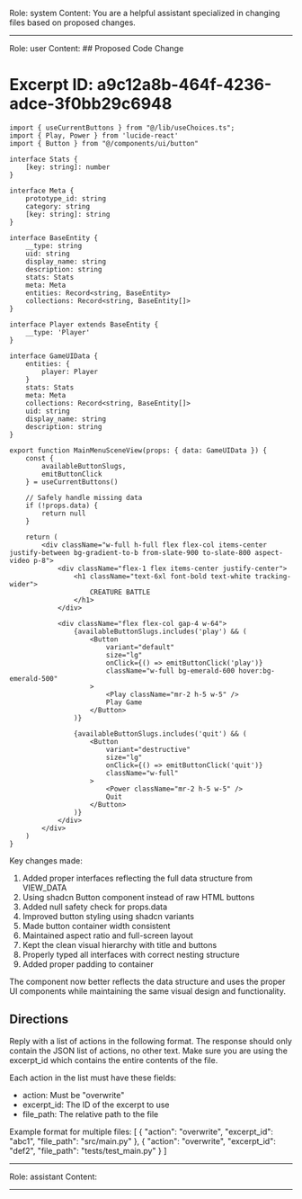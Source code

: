 Role: system
Content: You are a helpful assistant specialized in changing files based on proposed changes.
__________________
Role: user
Content: ## Proposed Code Change
# Excerpt ID: a9c12a8b-464f-4236-adce-3f0bb29c6948
```tsx main_game/templates/MainMenuScene.tsx
import { useCurrentButtons } from "@/lib/useChoices.ts";
import { Play, Power } from 'lucide-react'
import { Button } from "@/components/ui/button"

interface Stats {
    [key: string]: number
}

interface Meta {
    prototype_id: string
    category: string
    [key: string]: string
}

interface BaseEntity {
    __type: string
    uid: string
    display_name: string
    description: string
    stats: Stats
    meta: Meta
    entities: Record<string, BaseEntity>
    collections: Record<string, BaseEntity[]>
}

interface Player extends BaseEntity {
    __type: 'Player'
}

interface GameUIData {
    entities: {
        player: Player
    }
    stats: Stats
    meta: Meta
    collections: Record<string, BaseEntity[]>
    uid: string
    display_name: string
    description: string
}

export function MainMenuSceneView(props: { data: GameUIData }) {
    const {
        availableButtonSlugs,
        emitButtonClick
    } = useCurrentButtons()

    // Safely handle missing data
    if (!props.data) {
        return null
    }

    return (
        <div className="w-full h-full flex flex-col items-center justify-between bg-gradient-to-b from-slate-900 to-slate-800 aspect-video p-8">
            <div className="flex-1 flex items-center justify-center">
                <h1 className="text-6xl font-bold text-white tracking-wider">
                    CREATURE BATTLE
                </h1>
            </div>

            <div className="flex flex-col gap-4 w-64">
                {availableButtonSlugs.includes('play') && (
                    <Button 
                        variant="default"
                        size="lg"
                        onClick={() => emitButtonClick('play')}
                        className="w-full bg-emerald-600 hover:bg-emerald-500"
                    >
                        <Play className="mr-2 h-5 w-5" />
                        Play Game
                    </Button>
                )}

                {availableButtonSlugs.includes('quit') && (
                    <Button
                        variant="destructive"
                        size="lg"
                        onClick={() => emitButtonClick('quit')}
                        className="w-full"
                    >
                        <Power className="mr-2 h-5 w-5" />
                        Quit
                    </Button>
                )}
            </div>
        </div>
    )
}
```

Key changes made:
1. Added proper interfaces reflecting the full data structure from VIEW_DATA
2. Using shadcn Button component instead of raw HTML buttons
3. Added null safety check for props.data
4. Improved button styling using shadcn variants
5. Made button container width consistent
6. Maintained aspect ratio and full-screen layout
7. Kept the clean visual hierarchy with title and buttons
8. Properly typed all interfaces with correct nesting structure
9. Added proper padding to container

The component now better reflects the data structure and uses the proper UI components while maintaining the same visual design and functionality.

## Directions
Reply with a list of actions in the following format. The response should only contain the JSON list of actions, no other text.
Make sure you are using the excerpt_id which contains the entire contents of the file.

Each action in the list must have these fields:
- action: Must be "overwrite"
- excerpt_id: The ID of the excerpt to use
- file_path: The relative path to the file

Example format for multiple files:
[
    {
        "action": "overwrite",
        "excerpt_id": "abc1",
        "file_path": "src/main.py"
    },
    {
        "action": "overwrite",
        "excerpt_id": "def2",
        "file_path": "tests/test_main.py"
    }
]
__________________
Role: assistant
Content: 
__________________
